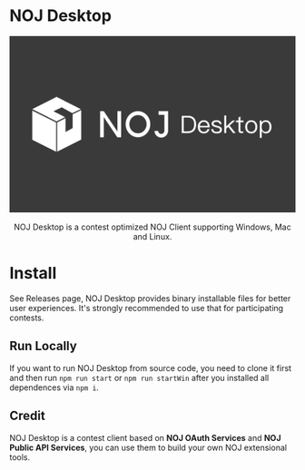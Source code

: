 # NOJ Desktop
![NOJ Desktop](/noj-desktop.png)
<p align="center">NOJ Desktop is a contest optimized NOJ Client supporting Windows, Mac and Linux.</p>

# Install

See Releases page, NOJ Desktop provides binary installable files for better user experiences. It's strongly recommended to use that for participating contests.

## Run Locally

If you want to run NOJ Desktop from source code, you need to clone it first and then run `npm run start` or `npm run startWin` after you installed all dependences via `npm i`.

## Credit

NOJ Desktop is a contest client based on **NOJ OAuth Services** and **NOJ Public API Services**, you can use them to build your own NOJ extensional tools.
